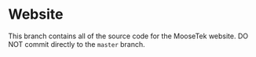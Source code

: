 # Website
This branch contains all of the source code for the MooseTek website. DO NOT commit directly to the `master` branch.
